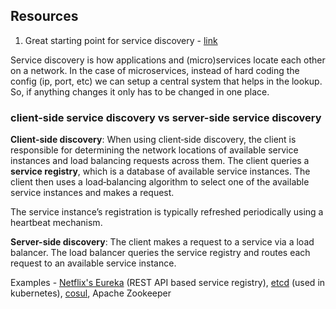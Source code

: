 ## Resources

1. Great starting point for service discovery - [link](https://www.getambassador.io/resources/service-discovery-microservices/)

Service discovery is how applications and (micro)services locate each other on a network. In the case of microservices, instead of hard coding the config (ip, port, etc) we can setup a central system that helps in the lookup. So, if anything changes it only has to be changed in one place.

### client-side service discovery vs server-side service discovery

**Client-side discovery**: When using client‑side discovery, the client is responsible for determining the network locations of available service instances and load balancing requests across them. The client queries a **service registry**, which is a database of available service instances. The client then uses a load‑balancing algorithm to select one of the available service instances and makes a request.

The service instance’s registration is typically refreshed periodically using a heartbeat mechanism.

**Server-side discovery**: The client makes a request to a service via a load balancer. The load balancer queries the service registry and routes each request to an available service instance.

Examples - [Netflix's Eureka](https://github.com/Netflix/eureka) (REST API based service registry), [etcd](https://github.com/etcd-io/etcd) (used in kubernetes), [cosul](https://www.consul.io/), Apache Zookeeper
